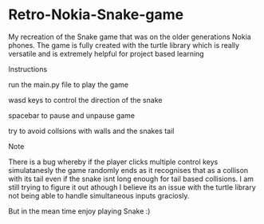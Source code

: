 # Retro-Nokia-Snake-game
My recreation of the Snake game that was on the older generations Nokia phones. The game is fully created with the turtle library which is really versatile and is extremely helpful for project based learning




Instructions

run the main.py file to play the game

wasd keys to control the direction of the snake

spacebar to pause and unpause game

try to avoid collsions with walls and the snakes tail


Note

There is a bug whereby if the player clicks multiple control keys simulatanesly the game randomly ends as it recognises that as a collison with its tail even if the snake isnt long enough for tail based collisions. I am still trying to figure it out athough I believe its an issue with the turtle library not being able to handle simultaneous inputs graciosly.

But in the mean time enjoy playing Snake :)
